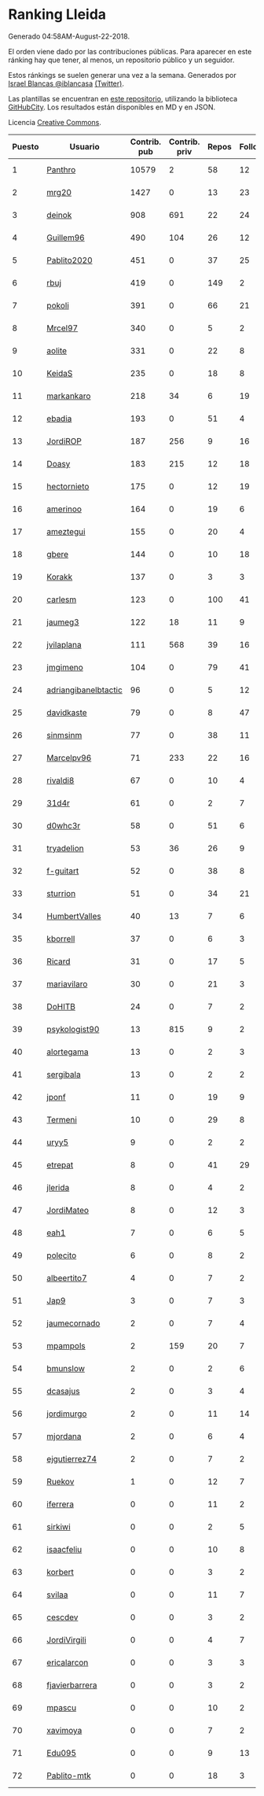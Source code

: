 # Ranking Lleida

Generado 04:58AM-August-22-2018.

El orden viene dado por las contribuciones públicas. Para aparecer en este ránking hay que tener, al menos, un repositorio público y un seguidor.

Estos ránkings se suelen generar una vez a la semana. Generados por [Israel Blancas @iblancasa](https://github.com/iblancasa/) [(Twitter)](https://twitter.com/iblancasa).

Las plantillas se encuentran en [este repositorio](https://github.com/iblancasa/GH-Spanish-Ranking), utilizando la biblioteca [GitHubCity](https://github.com/iblancasa/GitHubCity). Los resultados están disponibles en MD y en JSON.

Licencia [Creative Commons](https://creativecommons.org/licenses/by/4.0/).

| Puesto   |  Usuario  | Contrib. pub | Contrib. priv |Repos| Followers | Desde |  Avatar  |
|----------|-----------|--------------|---------------|-----|-----------|-------|----------|
|1|[Panthro](https://github.com/Panthro)|10579|2|58|12|2012-03-22|![Panthro]()|
|2|[mrg20](https://github.com/mrg20)|1427|0|13|23|2016-02-22|![mrg20]()|
|3|[deinok](https://github.com/deinok)|908|691|22|24|2014-02-04|![deinok]()|
|4|[Guillem96](https://github.com/Guillem96)|490|104|26|12|2016-08-27|![Guillem96]()|
|5|[Pablito2020](https://github.com/Pablito2020)|451|0|37|25|2016-04-24|![Pablito2020]()|
|6|[rbuj](https://github.com/rbuj)|419|0|149|2|2014-12-12|![rbuj]()|
|7|[pokoli](https://github.com/pokoli)|391|0|66|21|2011-10-30|![pokoli]()|
|8|[Mrcel97](https://github.com/Mrcel97)|340|0|5|2|2017-11-07|![Mrcel97]()|
|9|[aolite](https://github.com/aolite)|331|0|22|8|2013-06-03|![aolite]()|
|10|[KeidaS](https://github.com/KeidaS)|235|0|18|8|2016-04-27|![KeidaS]()|
|11|[markankaro](https://github.com/markankaro)|218|34|6|19|2017-05-24|![markankaro]()|
|12|[ebadia](https://github.com/ebadia)|193|0|51|4|2009-12-08|![ebadia]()|
|13|[JordiROP](https://github.com/JordiROP)|187|256|9|16|2016-02-08|![JordiROP]()|
|14|[Doasy](https://github.com/Doasy)|183|215|12|18|2016-01-29|![Doasy]()|
|15|[hectornieto](https://github.com/hectornieto)|175|0|12|19|2014-04-15|![hectornieto]()|
|16|[amerinoo](https://github.com/amerinoo)|164|0|19|6|2015-02-16|![amerinoo]()|
|17|[ameztegui](https://github.com/ameztegui)|155|0|20|4|2014-07-02|![ameztegui]()|
|18|[gbere](https://github.com/gbere)|144|0|10|18|2012-01-13|![gbere]()|
|19|[Korakk](https://github.com/Korakk)|137|0|3|3|2017-11-20|![Korakk]()|
|20|[carlesm](https://github.com/carlesm)|123|0|100|41|2008-05-01|![carlesm]()|
|21|[jaumeg3](https://github.com/jaumeg3)|122|18|11|9|2016-07-14|![jaumeg3]()|
|22|[jvilaplana](https://github.com/jvilaplana)|111|568|39|16|2011-04-15|![jvilaplana]()|
|23|[jmgimeno](https://github.com/jmgimeno)|104|0|79|41|2011-04-08|![jmgimeno]()|
|24|[adriangibanelbtactic](https://github.com/adriangibanelbtactic)|96|0|5|12|2012-01-15|![adriangibanelbtactic]()|
|25|[davidkaste](https://github.com/davidkaste)|79|0|8|47|2011-11-16|![davidkaste]()|
|26|[sinmsinm](https://github.com/sinmsinm)|77|0|38|11|2012-05-16|![sinmsinm]()|
|27|[Marcelpv96](https://github.com/Marcelpv96)|71|233|22|16|2016-11-15|![Marcelpv96]()|
|28|[rivaldi8](https://github.com/rivaldi8)|67|0|10|4|2011-11-11|![rivaldi8]()|
|29|[31d4r](https://github.com/31d4r)|61|0|2|7|2017-08-12|![31d4r]()|
|30|[d0whc3r](https://github.com/d0whc3r)|58|0|51|6|2012-01-25|![d0whc3r]()|
|31|[tryadelion](https://github.com/tryadelion)|53|36|26|9|2013-03-05|![tryadelion]()|
|32|[f-guitart](https://github.com/f-guitart)|52|0|38|8|2014-03-09|![f-guitart]()|
|33|[sturrion](https://github.com/sturrion)|51|0|34|21|2013-08-23|![sturrion]()|
|34|[HumbertValles](https://github.com/HumbertValles)|40|13|7|6|2017-02-13|![HumbertValles]()|
|35|[kborrell](https://github.com/kborrell)|37|0|6|3|2015-02-17|![kborrell]()|
|36|[Ricard](https://github.com/Ricard)|31|0|17|5|2009-12-13|![Ricard]()|
|37|[mariavilaro](https://github.com/mariavilaro)|30|0|21|3|2015-01-13|![mariavilaro]()|
|38|[DoHITB](https://github.com/DoHITB)|24|0|7|2|2016-01-19|![DoHITB]()|
|39|[psykologist90](https://github.com/psykologist90)|13|815|9|2|2013-09-05|![psykologist90]()|
|40|[alortegama](https://github.com/alortegama)|13|0|2|3|2015-02-03|![alortegama]()|
|41|[sergibala](https://github.com/sergibala)|13|0|2|2|2018-02-13|![sergibala]()|
|42|[jponf](https://github.com/jponf)|11|0|19|9|2013-03-13|![jponf]()|
|43|[Termeni](https://github.com/Termeni)|10|0|29|8|2014-03-10|![Termeni]()|
|44|[uryy5](https://github.com/uryy5)|9|0|2|2|2014-10-07|![uryy5]()|
|45|[etrepat](https://github.com/etrepat)|8|0|41|29|2009-11-04|![etrepat]()|
|46|[jlerida](https://github.com/jlerida)|8|0|4|2|2015-05-12|![jlerida]()|
|47|[JordiMateo](https://github.com/JordiMateo)|8|0|12|3|2016-03-10|![JordiMateo]()|
|48|[eah1](https://github.com/eah1)|7|0|6|5|2015-02-17|![eah1]()|
|49|[polecito](https://github.com/polecito)|6|0|8|2|2013-07-30|![polecito]()|
|50|[albeertito7](https://github.com/albeertito7)|4|0|7|2|2017-02-13|![albeertito7]()|
|51|[Jap9](https://github.com/Jap9)|3|0|7|3|2016-02-09|![Jap9]()|
|52|[jaumecornado](https://github.com/jaumecornado)|2|0|7|4|2011-02-14|![jaumecornado]()|
|53|[mpampols](https://github.com/mpampols)|2|159|20|7|2010-11-12|![mpampols]()|
|54|[bmunslow](https://github.com/bmunslow)|2|0|2|6|2010-06-03|![bmunslow]()|
|55|[dcasajus](https://github.com/dcasajus)|2|0|3|4|2014-03-25|![dcasajus]()|
|56|[jordimurgo](https://github.com/jordimurgo)|2|0|11|14|2013-10-23|![jordimurgo]()|
|57|[mjordana](https://github.com/mjordana)|2|0|6|4|2014-11-19|![mjordana]()|
|58|[ejgutierrez74](https://github.com/ejgutierrez74)|2|0|7|2|2015-03-14|![ejgutierrez74]()|
|59|[Ruekov](https://github.com/Ruekov)|1|0|12|7|2010-12-27|![Ruekov]()|
|60|[iferrera](https://github.com/iferrera)|0|0|11|2|2011-09-23|![iferrera]()|
|61|[sirkiwi](https://github.com/sirkiwi)|0|0|2|5|2011-07-01|![sirkiwi]()|
|62|[isaacfeliu](https://github.com/isaacfeliu)|0|0|10|8|2008-04-10|![isaacfeliu]()|
|63|[korbert](https://github.com/korbert)|0|0|3|2|2013-03-08|![korbert]()|
|64|[svilaa](https://github.com/svilaa)|0|0|11|7|2013-09-23|![svilaa]()|
|65|[cescdev](https://github.com/cescdev)|0|0|3|2|2013-09-20|![cescdev]()|
|66|[JordiVirgili](https://github.com/JordiVirgili)|0|0|4|7|2013-11-27|![JordiVirgili]()|
|67|[ericalarcon](https://github.com/ericalarcon)|0|0|3|3|2013-08-28|![ericalarcon]()|
|68|[fjavierbarrera](https://github.com/fjavierbarrera)|0|0|3|2|2014-12-16|![fjavierbarrera]()|
|69|[mpascu](https://github.com/mpascu)|0|0|10|2|2015-02-12|![mpascu]()|
|70|[xavimoya](https://github.com/xavimoya)|0|0|7|2|2014-11-25|![xavimoya]()|
|71|[Edu095](https://github.com/Edu095)|0|0|9|13|2015-04-07|![Edu095]()|
|72|[Pablito-mtk](https://github.com/Pablito-mtk)|0|0|18|3|2016-09-29|![Pablito-mtk]()|
